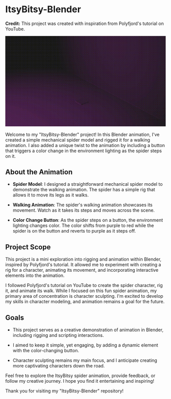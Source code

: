 # ItsyBitsy-Blender

**Credit:** This project was created with inspiration from Polyfjord's tutorial on YouTube.

![ItsyBitsy Spider Animation](renders/itsybitsy.gif)

Welcome to my "ItsyBitsy-Blender" project! In this Blender animation, I've created a simple mechanical spider model and rigged it for a walking animation. I also added a unique twist to the animation by including a button that triggers a color change in the environment lighting as the spider steps on it.

## About the Animation

- **Spider Model**: I designed a straightforward mechanical spider model to demonstrate the walking animation. The spider has a simple rig that allows it to move its legs as it walks.

- **Walking Animation**: The spider's walking animation showcases its movement. Watch as it takes its steps and moves across the scene.

- **Color Change Button**: As the spider steps on a button, the environment lighting changes color. The color shifts from purple to red while the spider is on the button and reverts to purple as it steps off.

## Project Scope

This project is a mini exploration into rigging and animation within Blender, inspired by Polyfjord's tutorial. It allowed me to experiment with creating a rig for a character, animating its movement, and incorporating interactive elements into the animation.

I followed Polyfjord's tutorial on YouTube to create the spider character, rig it, and animate its walk. While I focused on this fun spider animation, my primary area of concentration is character sculpting. I'm excited to develop my skills in character modeling, and animation remains a goal for the future.

## Goals

- This project serves as a creative demonstration of animation in Blender, including rigging and scripting interactions.

- I aimed to keep it simple, yet engaging, by adding a dynamic element with the color-changing button.

- Character sculpting remains my main focus, and I anticipate creating more captivating characters down the road.

Feel free to explore the ItsyBitsy spider animation, provide feedback, or follow my creative journey. I hope you find it entertaining and inspiring!

Thank you for visiting my "ItsyBitsy-Blender" repository!
